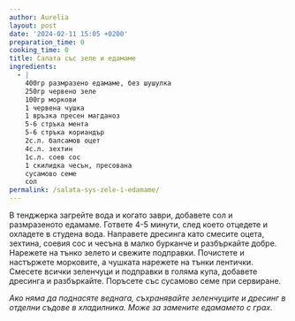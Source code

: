 ```yaml
---
author: Aurelia
layout: post
date: '2024-02-11 15:05 +0200'
preparation_time: 0
cooking_time: 0
title: Салата със зеле и едамаме
ingredients:
  - |
    400гр размразено едамаме, без шушулка
    250гр червено зеле
    100гр моркови
    1 червена чушка
    1 връзка пресен магданоз
    5-6 стръка мента
    5-6 стръка кориандър
    2с.л. балсамов оцет
    4с.л. зехтин
    1с.л. соев сос
    1 скилидка чесън, пресована
    сусамово семе
    сол
permalink: /salata-sys-zele-i-edamame/
---
```

В тенджерка загрейте вода и когато заври, добавете сол и размразеното едамаме. Гответе 4-5 минути, след което отцедете и охладете в студена вода.
Направете дресинга като смесите оцета, зехтина, соевия сос и чесъна в малко бурканче и разбъркайте добре.
Нарежете на тънко зелето и свежите подправки. Почистете и настържете морковите, а чушката нарежете на тънки лентички.
Смесете всички зеленчуци и подправки в голяма купа, добавете дресинга и разбъркайте. Поръсете със сусамово семе при сервиране.

_Ако няма да поднасяте веднага, съхранявайте зеленчуците и дресинг в отделни съдове в хладилника._
_Може за замените едамамето с грах._